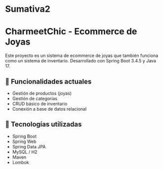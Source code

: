 # Sumativa2
# CharmeetChic - Ecommerce de Joyas

Este proyecto es un sistema de ecommerce de joyas que también funciona como un sistema de inventario. Desarrollado con Spring Boot 3.4.5 y Java 17.

## 🎯 Funcionalidades actuales

- Gestión de productos (joyas)
- Gestión de categorías
- CRUD básico de inventario
- Conexión a base de datos relacional

## 🔧 Tecnologías utilizadas

- Spring Boot
- Spring Web
- Spring Data JPA
- MySQL / H2
- Maven
- Lombok


